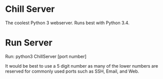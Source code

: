 Chill Server
============
The coolest Python 3 webserver. Runs best with Python 3.4.

Run Server
==========
Run: python3 ChillServer [port number]

It would be best to use a 5 digit number as many of the lower numbers are reserved for commonly used ports such as SSH, Email, and Web.
